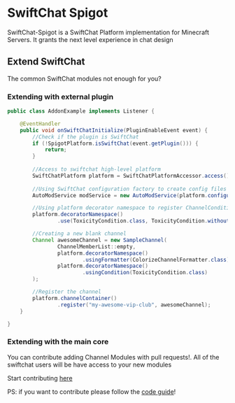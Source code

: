 # SwiftChat Spigot
SwiftChat-Spigot is a SwiftChat Platform implementation for Minecraft Servers. It grants the next level experience in chat design

## Extend SwiftChat
The common SwiftChat modules not enough for you?

### Extending with external plugin
```java
public class AddonExample implements Listener {

	@EventHandler
	public void onSwiftChatInitialize(PluginEnableEvent event) {
		//Check if the plugin is SwiftChat
		if (!SpigotPlatform.isSwiftChat(event.getPlugin())) {
			return;
		}
		
		//Access to swiftchat high-level platform
		SwiftChatPlatform platform = SwiftChatPlatformAccessor.access();
		
		//Using SwiftChat configuration factory to create config files inside SwiftChat
		AutoModService modService = new AutoModService(platform.configurationFactory());

		//Using platform decorator namespace to register ChannelConditions or Formatters
		platform.decoratorNamespace()
				.use(ToxicityCondition.class, ToxicityCondition.withoutDecorator(modService));

		//Creating a new blank channel
		Channel awesomeChannel = new SampleChannel(
				ChannelMemberList::empty,
				platform.decoratorNamespace()
						.usingFormatter(ColorizeChannelFormatter.class),
				platform.decoratorNamespace()
						.usingCondition(ToxicityCondition.class)
		);

		//Register the channel
		platform.channelContainer()
				.register("my-awesome-vip-club", awesomeChannel);
	}

}
```

### Extending with the main core
You can contribute adding Channel Modules with pull requests!. All of the swiftchat users will be 
have access to your new modules

Start contributing [here](https://github.com/HypoxTeam/SwiftChat/pulls)

PS: if you want to contribute please follow the [code guide](https://github.com/HypoxTeam/SwiftChat/code-guide.md)!
